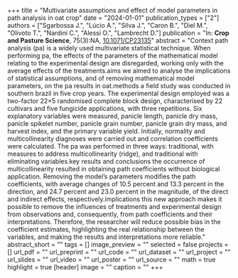 +++
title = "Multivariate assumptions and effect of model parameters in path analysis in oat crop"
date = "2024-01-01"
publication_types = ["2"]
authors = ["Sgarbossa J.", "Lúcio A.", "Silva J.", "Caron B.", "Diel M.", "Olivoto T.", "Nardini C.", "Alessi O.", "Lambrecht D."]
publication = "In: **Crop and Pasture Science**, 75(3):NA, [10.1071/CP23135](10.1071/CP23135)"
abstract = "Context path analysis (pa) is a widely used multivariate statistical technique. When performing pa, the effects of the parameters of the mathematical model relating to the experimental design are disregarded, working only with the average effects of the treatments.aims we aimed to analyse the implications of statistical assumptions, and of removing mathematical model parameters, on the pa results in oat.methods a field study was conducted in southern brazil in five crop years. The experimental design employed was a two-factor 22×5 randomised complete block design, characterised by 22 cultivars and five fungicide applications, with three repetitions. Six explanatory variables were measured, panicle length, panicle dry mass, panicle spikelet number, panicle grain number, panicle grain dry mass, and harvest index, and the primary variable yield. Initially, normality and multicollinearity diagnoses were carried out and correlation coefficients were calculated. The pa was performed in three ways: traditional, with measures to address multicollinearity (ridge), and traditional with eliminating variables.key results and conclusions the occurrence of multicollinearity resulted in obtaining path coefficients without biological application. Removing the model’s parameters modifies the path coefficients, with average changes of 10.5 percent and 13.3 percent in the direction, and 24.7 percent and 23.0 percent in the magnitude, of the direct and indirect effects, respectively.implications this new approach makes it possible to remove the influences of treatments and experimental design from observations and, consequently, from path coefficients and their interpretations. Therefore, the researcher will reduce possible bias in the coefficient estimates, highlighting the real relationship between the variables, and making the results and interpretations more reliable."
abstract_short = ""
tags = []
image_preview = ""
selected = false
projects = []
url_pdf = ""
url_preprint = ""
url_code = ""
url_dataset = ""
url_project = ""
url_slides = ""
url_video = ""
url_poster = ""
url_source = ""
math = true
highlight = true
[header]
image = ""
caption = ""
+++
